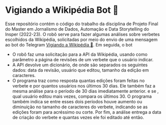 # Vigiando a Wikipédia Bot 🔎

Esse repositório contém o código do trabalho da disciplina de Projeto Final do Master em Jornalismo de Dados, Automação e Data Storytelling do Insper (2022-23). O robô serve para fazer algumas análises sobre verbetes escolhidos da Wikipédia, solicitadas por meio do envio de uma mensagem ao bot do Telegram [Vigiando a Wikipédia 🔎](https://t.me/vigiandowiki_bot). Em seguida, o bot 



* O robô faz uma solicitação para a API da Wikipédia, usando como parâmetro a página de revisões de um verbete que o usuário indicar.
* A API devolve um dicionário, de onde são separados os seguintes dados: data da revisão, usuário que editou, tamanho da edição em caracteres.
* O programa traz como resposta quantas edições foram feitas no verbete e por quantos usuários nos últimos 30 dias. Ele também faz a mesma análise para o período de 30 dias imediatamente anterior. e se , qual usuário editou mais vezes, compara os últimos 30. O programa também indica se entre esses dois períodos houve aumento ou diminuição no tamanho de caracteres do verbete, indicando se as edições foram para acréssimo ou corte. Por fim, a análise entrega a data de criação do verbete e quantas vezes ele foi editado até então.

 
